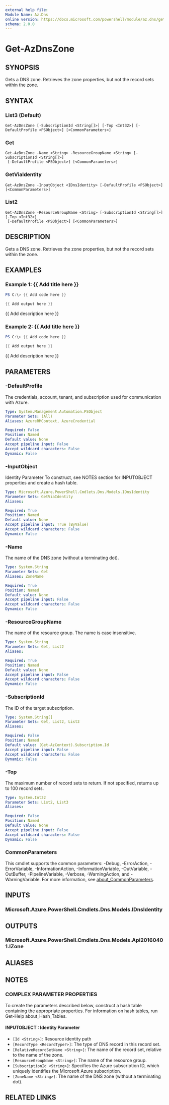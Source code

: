 ```yaml
---
external help file:
Module Name: Az.Dns
online version: https://docs.microsoft.com/powershell/module/az.dns/get-azdnszone
schema: 2.0.0
---
```


# Get-AzDnsZone

## SYNOPSIS
Gets a DNS zone.
Retrieves the zone properties, but not the record sets within the zone.

## SYNTAX

### List3 (Default)
```
Get-AzDnsZone [-SubscriptionId <String[]>] [-Top <Int32>] [-DefaultProfile <PSObject>] [<CommonParameters>]
```

### Get
```
Get-AzDnsZone -Name <String> -ResourceGroupName <String> [-SubscriptionId <String[]>]
 [-DefaultProfile <PSObject>] [<CommonParameters>]
```

### GetViaIdentity
```
Get-AzDnsZone -InputObject <IDnsIdentity> [-DefaultProfile <PSObject>] [<CommonParameters>]
```

### List2
```
Get-AzDnsZone -ResourceGroupName <String> [-SubscriptionId <String[]>] [-Top <Int32>]
 [-DefaultProfile <PSObject>] [<CommonParameters>]
```

## DESCRIPTION
Gets a DNS zone.
Retrieves the zone properties, but not the record sets within the zone.

## EXAMPLES

### Example 1: {{ Add title here }}
```powershell
PS C:\> {{ Add code here }}

{{ Add output here }}
```

{{ Add description here }}

### Example 2: {{ Add title here }}
```powershell
PS C:\> {{ Add code here }}

{{ Add output here }}
```

{{ Add description here }}

## PARAMETERS

### -DefaultProfile
The credentials, account, tenant, and subscription used for communication with Azure.

```yaml
Type: System.Management.Automation.PSObject
Parameter Sets: (All)
Aliases: AzureRMContext, AzureCredential

Required: False
Position: Named
Default value: None
Accept pipeline input: False
Accept wildcard characters: False
Dynamic: False
```

### -InputObject
Identity Parameter
To construct, see NOTES section for INPUTOBJECT properties and create a hash table.

```yaml
Type: Microsoft.Azure.PowerShell.Cmdlets.Dns.Models.IDnsIdentity
Parameter Sets: GetViaIdentity
Aliases:

Required: True
Position: Named
Default value: None
Accept pipeline input: True (ByValue)
Accept wildcard characters: False
Dynamic: False
```

### -Name
The name of the DNS zone (without a terminating dot).

```yaml
Type: System.String
Parameter Sets: Get
Aliases: ZoneName

Required: True
Position: Named
Default value: None
Accept pipeline input: False
Accept wildcard characters: False
Dynamic: False
```

### -ResourceGroupName
The name of the resource group.
The name is case insensitive.

```yaml
Type: System.String
Parameter Sets: Get, List2
Aliases:

Required: True
Position: Named
Default value: None
Accept pipeline input: False
Accept wildcard characters: False
Dynamic: False
```

### -SubscriptionId
The ID of the target subscription.

```yaml
Type: System.String[]
Parameter Sets: Get, List2, List3
Aliases:

Required: False
Position: Named
Default value: (Get-AzContext).Subscription.Id
Accept pipeline input: False
Accept wildcard characters: False
Dynamic: False
```

### -Top
The maximum number of record sets to return.
If not specified, returns up to 100 record sets.

```yaml
Type: System.Int32
Parameter Sets: List2, List3
Aliases:

Required: False
Position: Named
Default value: None
Accept pipeline input: False
Accept wildcard characters: False
Dynamic: False
```

### CommonParameters
This cmdlet supports the common parameters: -Debug, -ErrorAction, -ErrorVariable, -InformationAction, -InformationVariable, -OutVariable, -OutBuffer, -PipelineVariable, -Verbose, -WarningAction, and -WarningVariable. For more information, see [about_CommonParameters](http://go.microsoft.com/fwlink/?LinkID=113216).

## INPUTS

### Microsoft.Azure.PowerShell.Cmdlets.Dns.Models.IDnsIdentity

## OUTPUTS

### Microsoft.Azure.PowerShell.Cmdlets.Dns.Models.Api20160401.IZone

## ALIASES

## NOTES

### COMPLEX PARAMETER PROPERTIES
To create the parameters described below, construct a hash table containing the appropriate properties. For information on hash tables, run Get-Help about_Hash_Tables.

#### INPUTOBJECT <IDnsIdentity>: Identity Parameter
  - `[Id <String>]`: Resource identity path
  - `[RecordType <RecordType?>]`: The type of DNS record in this record set.
  - `[RelativeRecordSetName <String>]`: The name of the record set, relative to the name of the zone.
  - `[ResourceGroupName <String>]`: The name of the resource group.
  - `[SubscriptionId <String>]`: Specifies the Azure subscription ID, which uniquely identifies the Microsoft Azure subscription.
  - `[ZoneName <String>]`: The name of the DNS zone (without a terminating dot).

## RELATED LINKS

